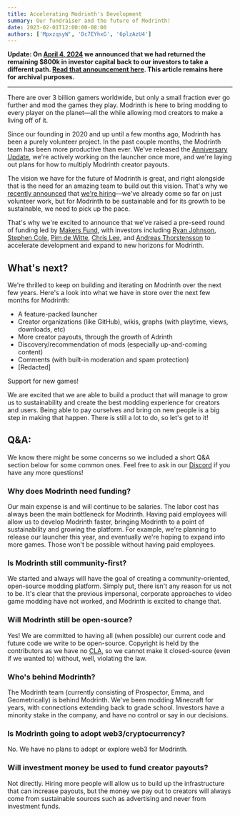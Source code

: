 ```yaml
---
title: Accelerating Modrinth's Development
summary: Our fundraiser and the future of Modrinth!
date: 2023-02-01T12:00:00-08:00
authors: ['MpxzqsyW', 'Dc7EYhxG', '6plzAzU4']
---
```


**Update: On [April 4, 2024](/news/article/capital-return) we announced that we had returned the remaining $800k in investor capital back to our investors to take a different path. [Read that announcement here](/news/article/capital-return). This article remains here for archival purposes.**

---

There are over 3 billion gamers worldwide, but only a small fraction ever go further and mod the games they play. Modrinth is here to bring modding to every player on the planet—all the while allowing mod creators to make a living off of it.

Since our founding in 2020 and up until a few months ago, Modrinth has been a purely volunteer project. In the past couple months, the Modrinth team has been more productive than ever. We've released the [Anniversary Update](../two-years-of-modrinth), we're actively working on the launcher once more, and we're laying out plans for how to multiply Modrinth creator payouts.

The vision we have for the future of Modrinth is great, and right alongside that is the need for an amazing team to build out this vision. That's why we [recently announced](https://x.com/modrinth/status/1615416957905342472) that [we're hiring](https://careers.modrinth.com)—we've already come so far on just volunteer work, but for Modrinth to be sustainable and for its growth to be sustainable, we need to pick up the pace.

That's why we're excited to announce that we've raised a pre-seed round of funding led by [Makers Fund](https://www.makersfund.com/), with investors including [Ryan Johnson](https://x.com/ryanmjohnson), [Stephen Cole](https://x.com/sthenc), [Pim de Witte](https://x.com/PimDeWitte), [Chris Lee](https://www.linkedin.com/in/leechris1/), and [Andreas Thorstensson](https://x.com/andreas) to accelerate development and expand to new horizons for Modrinth.

## What's next?

We're thrilled to keep on building and iterating on Modrinth over the next few years. Here's a look into what we have in store over the next few months for Modrinth:

- A feature-packed launcher
- Creator organizations (like GitHub), wikis, graphs (with playtime, views, downloads, etc)
- More creator payouts, through the growth of Adrinth
- Discovery/recommendation of mods (especially up-and-coming content)
- Comments (with built-in moderation and spam protection)
- \[Redacted]

Support for new games!

We are excited that we are able to build a product that will manage to grow us to sustainability and create the best modding experience for creators and users. Being able to pay ourselves and bring on new people is a big step in making that happen. There is still a lot to do, so let's get to it!

## Q&A:

We know there might be some concerns so we included a short Q&A section below for some common ones. Feel free to ask in our [Discord](https://discord.modrinth.com) if you have any more questions!

### Why does Modrinth need funding?

Our main expense is and will continue to be salaries. The labor cost has always been the main bottleneck for Modrinth. Having paid employees will allow us to develop Modrinth faster, bringing Modrinth to a point of sustainability and growing the platform. For example, we're planning to release our launcher this year, and eventually we're hoping to expand into more games. Those won't be possible without having paid employees.

### Is Modrinth still community-first?

We started and always will have the goal of creating a community-oriented, open-source modding platform. Simply put, there isn't any reason for us not to be. It's clear that the previous impersonal, corporate approaches to video game modding have not worked, and Modrinth is excited to change that.

### Will Modrinth still be open-source?

Yes! We are committed to having all (when possible) our current code and future code we write to be open-source. Copyright is held by the contributors as we have no [CLA](https://en.wikipedia.org/wiki/Contributor_License_Agreement), so we cannot make it closed-source (even if we wanted to) without, well, violating the law.

### Who's behind Modrinth?

The Modrinth team (currently consisting of Prospector, Emma, and Geometrically) is behind Modrinth. We've been modding Minecraft for years, with connections extending back to grade school. Investors have a minority stake in the company, and have no control or say in our decisions.

### Is Modrinth going to adopt web3/cryptocurrency?

No. We have no plans to adopt or explore web3 for Modrinth.

### Will investment money be used to fund creator payouts?

Not directly. Hiring more people will allow us to build up the infrastructure that can increase payouts, but the money we pay out to creators will always come from sustainable sources such as advertising and never from investment funds.
